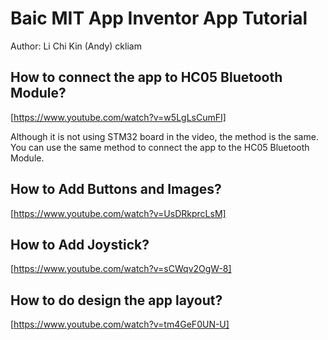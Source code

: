 # Baic MIT App Inventor App Tutorial

Author: Li Chi Kin (Andy) ckliam

## How to connect the app to HC05 Bluetooth Module?

[https://www.youtube.com/watch?v=w5LgLsCumFI]

Although it is not using STM32 board in the video, the method is the same. You can use the same method to connect the app to the HC05 Bluetooth Module.

## How to Add Buttons and Images?

[https://www.youtube.com/watch?v=UsDRkprcLsM]

## How to Add Joystick?

[https://www.youtube.com/watch?v=sCWqv2OgW-8]

## How to do design the app layout?

[https://www.youtube.com/watch?v=tm4GeF0UN-U]
